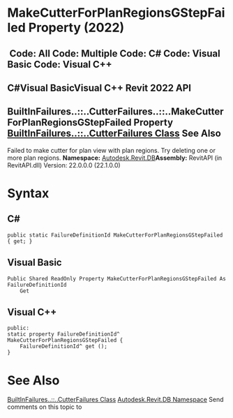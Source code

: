 # MakeCutterForPlanRegionsGStepFailed Property (2022)

﻿
 Code: All Code: Multiple Code: C# Code: Visual Basic Code: Visual C++   
---  
C#Visual BasicVisual C++
Revit 2022 API  
---  
BuiltInFailures..::..CutterFailures..::..MakeCutterForPlanRegionsGStepFailed Property   
[BuiltInFailures..::..CutterFailures Class](aad01e6a-3aed-5f05-a01d-f251ab7682e7.md "BuiltInFailures.CutterFailures Class") See Also  
---  
Failed to make cutter for plan view with plan regions. Try deleting one or more plan regions. 
**Namespace:** [Autodesk.Revit.DB](87546ba7-461b-c646-cbb1-2cb8f5bff8b2.md "Autodesk.Revit.DB Namespace")**Assembly:** RevitAPI (in RevitAPI.dll) Version: 22.0.0.0 (22.1.0.0)
# Syntax
C#  
---  
```text
public static FailureDefinitionId MakeCutterForPlanRegionsGStepFailed { get; }
```
  
Visual Basic  
---  
```text
Public Shared ReadOnly Property MakeCutterForPlanRegionsGStepFailed As FailureDefinitionId
	Get
```
  
Visual C++  
---  
```text
public:
static property FailureDefinitionId^ MakeCutterForPlanRegionsGStepFailed {
	FailureDefinitionId^ get ();
}
```
  
# See Also
[BuiltInFailures..::..CutterFailures Class](aad01e6a-3aed-5f05-a01d-f251ab7682e7.md "BuiltInFailures.CutterFailures Class")
[Autodesk.Revit.DB Namespace](87546ba7-461b-c646-cbb1-2cb8f5bff8b2.md "Autodesk.Revit.DB Namespace")
Send comments on this topic to 